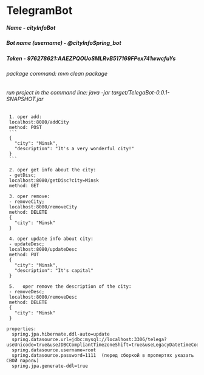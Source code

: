 # TelegramBot

  ##### Name - **cityInfoBot**
      
  ##### Bot name (username) - **@cityInfoSpring_bot** 
  
  ##### Token - **976278621:AAEZPQOUoSMLRvB517169FPex741wwcfuYs**
  
  ###### package command: _mvn clean package_
  ###### run project in the command line: _java -jar target/TelegaBot-0.0.1-SNAPSHOT.jar_
  
     1. oper add:	
     localhost:8080/addCity
     method: POST 
     ```
     {
       "city": "Minsk",
       "description": "It's a very wonderful city!"
     }
     ```
    
     2. oper get info about the city:
     - getDisc;
     localhost:8080/getDisc?city=Minsk
     method: GET
     
     3. oper remove:
     - removeCity;
     localhost:8080/removeCity
     method: DELETE
     {
       "city": "Minsk"
     }
      
     4. oper update info about city:
     - updateDesc;
     localhost:8080/updateDesc
     method: PUT
     {
       "city": "Minsk",
       "description": "It's capital"
     }
      
     5.   oper remove the description of the city:
     - removeDesc;
     localhost:8080/removeDesc
     method: DELETE
     {
       "city": "Minsk"
     }
    
    properties:
      spring.jpa.hibernate.ddl-auto=update
      spring.datasource.url=jdbc:mysql://localhost:3306/telega?useUnicode=true&useJDBCCompliantTimezoneShift=true&useLegacyDatetimeCode=false&serverTimezone=UTC
      spring.datasource.username=root
      spring.datasource.password=1111  (перед сборкой в пропертях указать СВОЙ пароль)
      spring.jpa.generate-ddl=true
